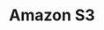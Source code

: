 ---
draft: true
keywords: s3
layout: default.njk
title: Amazon S3
website: https://aws.amazon.com/s3/
logo: aws.svg
inUse: true
---